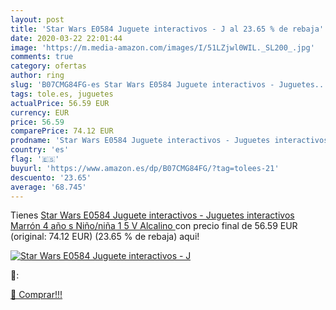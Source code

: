 ```yaml
---
layout: post
title: 'Star Wars E0584 Juguete interactivos - J al 23.65 % de rebaja'
date: 2020-03-22 22:01:44
image: 'https://m.media-amazon.com/images/I/51LZjwl0WIL._SL200_.jpg'
comments: true
category: ofertas
author: ring
slug: 'B07CMG84FG-es Star Wars E0584 Juguete interactivos - Juguetes...'
tags: tole.es, juguetes
actualPrice: 56.59 EUR
currency: EUR
price: 56.59
comparePrice: 74.12 EUR
prodname: 'Star Wars E0584 Juguete interactivos - Juguetes interactivos  Marrón   4 año s   Niño/niña  1 5 V  Alcalino '
country: 'es'
flag: '🇪🇸'
buyurl: 'https://www.amazon.es/dp/B07CMG84FG/?tag=tolees-21'
descuento: '23.65'
average: '68.745'
---
```


Tienes [Star Wars E0584 Juguete interactivos - Juguetes interactivos  Marrón   4 año s   Niño/niña  1 5 V  Alcalino ](https://www.amazon.es/dp/B07CMG84FG/?tag=tolees-21) con precio final de  56.59 EUR (original: 74.12 EUR) (23.65 %  de rebaja) aqui!

[![Star Wars E0584 Juguete interactivos - J](https://m.media-amazon.com/images/I/51LZjwl0WIL._SL200_.jpg)](https://www.amazon.es/dp/B07CMG84FG/?tag=tolees-21)

🔎:


[🛒 Comprar!!!](https://www.amazon.es/dp/B07CMG84FG/?tag=tolees-21)
